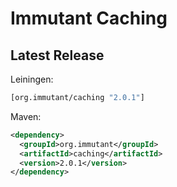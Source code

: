 # Immutant Caching

## Latest Release

Leiningen:

``` clj
[org.immutant/caching "2.0.1"]
```

Maven:

``` xml
<dependency>
  <groupId>org.immutant</groupId>
  <artifactId>caching</artifactId>
  <version>2.0.1</version>
</dependency>
```
